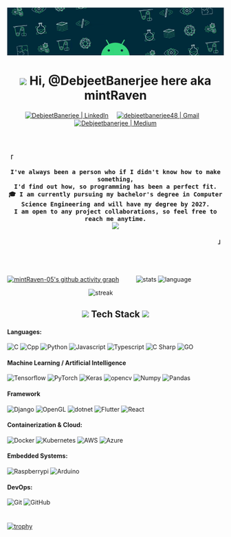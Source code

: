 <!------------------------------------------------------------------------------------------------------------------------------------------------------------------------------------------------------------------------------------------------->
![header](./cover.gif)
<!------------------------------------------------------------------------------------------------------------------------------------------------------------------------------------------------------------------------------------------------->
<h1 align=center> <img src="https://media.giphy.com/media/hvRJCLFzcasrR4ia7z/giphy.gif" width="25px"> Hi, @DebjeetBanerjee here aka mintRaven </h1>
<!------------------------------------------------------------------------------------------------------------------------------------------------------------------------------------------------------------------------------------------------->
<p align = center>
  <a href = "https://www.linkedin.com/in/~debjeetbanerjee/">
  <img align = center alt="DebjeetBanerjee | LinkedIn" width="22px" src="./linkedin.svg" /></a>
  &nbsp;&nbsp;&nbsp;
  <a href = "mailto:debjeetbanerjee48@gmail.com">
  <img align = center alt="debjeetbanerjee48 | Gmail" width="22px" src="./gmail.svg" /></a> 
  &nbsp;&nbsp;&nbsp;
  <a href = "https://medium.com/@debjeetbanerjee48">
  <img align = center alt="Debjeetbanerjee | Medium" width="22px" src="./medium.svg" />
  </a>
</p>
  <!------------------------------------------------------------------------------------------------------------------------------------------------------------------------------------------------------------------------------------------------->
<br>
<br>
<!------------------------------------------------------------------------------------------------------------------------------------------------------------------------------------------------------------------------------------------------->
<p align="left"><strong><samp>「</samp></strong></p> 
  <p align="center">
    <samp>
        <b>
   I've always been a person who if I didn't know how to make something,<br> I'd find out how, so programming has been a perfect fit.<br>
🎓 I am currently pursuing my bachelor's degree in Computer Science Engineering and will have my degree by 2027.<br> I am open to any project collaborations, so feel free to reach me anytime.
      </b>
       <br>
        <image src="https://readme-typing-svg.herokuapp.com?font=Iosevka&size=16&color=97a4e2&center=true&width=410&height=45&repeat=false&lines=I+use+'Arch'+BTW.">
    </samp>
  </p>
<p align="right"><strong><samp>」</samp></strong></p>
<br>
<!------------------------------------------------------------------------------------------------------------------------------------------------------------------------------------------------------------------------------------------------->
<h1 align=center></h1>

[![mintRaven-05's github activity graph](https://github-readme-activity-graph.vercel.app/graph?username=mintRaven-05&theme=github-compact&hide_border=true&grid=false&custom_title=Contribution%20graph)](https://github.com/mintRaven-05/github-readme-activity-graph)
&nbsp;&nbsp;&nbsp;&nbsp;&nbsp;&nbsp;&nbsp;&nbsp;&nbsp;![stats](https://github-readme-stats.vercel.app/api?username=mintRaven-05&count_private=true&show_icons=true&title_color=00bfbf&icon_color=00bfbf&text_color=c9d1d9&bg_color=0d1117&rank_icon=github&border_radius=20&hide_border=true)
![language](https://github-readme-stats-salesp07.vercel.app/api/top-langs/?username=mintRaven-05&hide=HTML&langs_count=8&layout=compact&title_color=00bfbf&icon_color=00bfbf&text_color=c9d1d9&bg_color=0d1117&border_radius=20&size_weight=0.5&count_weight=0.5&hide_border=true) 

&nbsp;&nbsp;&nbsp;&nbsp;&nbsp;&nbsp;&nbsp;&nbsp;&nbsp;&nbsp;&nbsp;&nbsp;&nbsp;&nbsp;&nbsp;&nbsp;&nbsp;&nbsp;&nbsp;&nbsp;&nbsp;&nbsp;&nbsp;&nbsp;&nbsp;&nbsp;&nbsp;&nbsp;&nbsp;&nbsp;&nbsp;&nbsp;&nbsp;&nbsp;&nbsp;&nbsp;&nbsp;&nbsp;&nbsp;&nbsp;&nbsp;&nbsp;&nbsp;&nbsp;&nbsp;&nbsp;&nbsp; ![streak](https://github-readme-streak-stats-salesp07.vercel.app/?user=mintRaven-05&count_private=true&border_radius=20&ring=00bfbf&stroke=c9d1d9&background=0d1117&fire=00bfbf&currStreakNum=00bfbf&sideNums=00bfbf&sideNums=00bfbf&datesside=00bfbf&Labelscurr=00bfbf&currStreakLabel=00bfbf&sideLabels=00bfbf&dates=c9d1d9&border=c9d1d9%22%20alt=%22streak%20stats&hide_border=true)
<!------------------------------------------------------------------------------------------------------------------------------------------------------------------------------------------------------------------------------------------------->
<h2 align=center><img src="./code.gif" height="20"/> Tech Stack <img src="./code.gif" height="20"/></h2>
    
#### Languages: 
![C](https://img.shields.io/badge/-C-26004d?style=for-the-badge&logo=c&logoColor=white)
![Cpp](https://img.shields.io/badge/C%2B%2B-26004d?style=for-the-badge&logo=c%2B%2B&&logoColor=white)
![Python](https://img.shields.io/badge/-Python-26004d?style=for-the-badge&logo=python&logoColor=white)
![Javascript](https://img.shields.io/badge/-JavaScript-26004d?style=for-the-badge&logo=javascript&logoColor=white)
![Typescript](https://img.shields.io/badge/-TypeScript-26004d?style=for-the-badge&logo=typescript&logoColor=white)
![C Sharp](https://img.shields.io/badge/-C%20Sharp-26004d?style=for-the-badge&logo=csharp&logoColor=white)
![GO](https://img.shields.io/badge/-GO-26004d?style=for-the-badge&logo=go&logoColor=white)
<!------------------------------------------------------------------------------------------------------------------------------------------------------------------------------------------------------------------------------------------------->
#### Machine Learning / Artificial Intelligence
![Tensorflow](https://img.shields.io/badge/-Tensorflow-26004d?style=for-the-badge&logo=tensorflow&logoColor=white)
![PyTorch](https://img.shields.io/badge/-PyTorch-26004d?style=for-the-badge&logo=pytorch&logoColor=white)
![Keras](https://img.shields.io/badge/-Keras-26004d?style=for-the-badge&logo=keras&logoColor=white)
![opencv](https://img.shields.io/badge/-OpenCV-26004d?style=for-the-badge&logo=opencv&logoColor=white)
![Numpy](https://img.shields.io/badge/-Numpy-26004d?style=for-the-badge&logo=numpy&logoColor=white)
![Pandas](https://img.shields.io/badge/-Pandas-26004d?style=for-the-badge&logo=pandas&logoColor=white)
<!------------------------------------------------------------------------------------------------------------------------------------------------------------------------------------------------------------------------------------------------->
#### Framework
![Django](https://img.shields.io/badge/-Django-26004d?style=for-the-badge&logo=django&logoColor=white)
![OpenGL](https://img.shields.io/badge/-OpenGL-26004d?style=for-the-badge&logo=opengl&logoColor=white)
![dotnet](https://img.shields.io/badge/-.NET-26004d?style=for-the-badge&logo=dotnet&logoColor=white)
![Flutter](https://img.shields.io/badge/-Flutter-26004d?style=for-the-badge&logo=flutter&logoColor=white)
![React](https://img.shields.io/badge/-React-26004d?style=for-the-badge&logo=react&logoColor=white)
<!------------------------------------------------------------------------------------------------------------------------------------------------------------------------------------------------------------------------------------------------->
#### Containerization & Cloud:
![Docker](https://img.shields.io/badge/-Docker-26004d?style=for-the-badge&logo=docker&logoColor=white)
![Kubernetes](https://img.shields.io/badge/-Kubernetes-26004d?style=for-the-badge&logo=kubernetes&logoColor=white)
![AWS](https://img.shields.io/badge/AWS-26004d.svg?style=for-the-badge&logo=amazon-aws&logoColor=white)
![Azure](https://img.shields.io/badge/-Azure-26004d?style=for-the-badge&logo=microsoftazure&logoColor=white)
<!------------------------------------------------------------------------------------------------------------------------------------------------------------------------------------------------------------------------------------------------->
#### Embedded Systems:
![Raspberrypi](https://img.shields.io/badge/-RaspberryPi-26004d?style=for-the-badge&logo=raspberrypi&logoColor=white)
![Arduino](https://img.shields.io/badge/-Arduino-26004d?style=for-the-badge&logo=arduino&logoColor=white)
<!------------------------------------------------------------------------------------------------------------------------------------------------------------------------------------------------------------------------------------------------->
#### DevOps:
![Git](https://img.shields.io/badge/-Git-26004d?style=for-the-badge&logo=git&logoColor=white)
![GitHub](https://img.shields.io/badge/-Github-26004d?style=for-the-badge&logo=github&logoColor=white)
<!------------------------------------------------------------------------------------------------------------------------------------------------------------------------------------------------------------------------------------------------->
<h1></h1>

[![trophy](https://github-profile-trophy.vercel.app/?username=mintRaven-05&no-frame=true&theme=nord&rows=2&column=8&layout=compact&margin-w=6)](https://github.com/ryo-ma/github-profile-trophy)
<h1></h1>
<!------------------------------------------------------------------------------------------------------------------------------------------------------------------------------------------------------------------------------------------------->

[linkedin]: https://www.linkedin.com/in/~debjeetbanerjee/
[medium]: https://medium.com/@debjeetbanerjee48
[gmail]:mailto:debjeetbanerjee48@gmail.com
<!------------------------------------------------------------------------------------------------------------------------------------------------------------------------------------------------------------------------------------------------->
